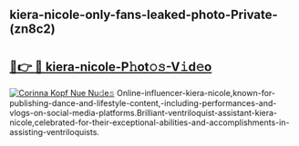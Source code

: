 ## kiera-nicole-only-fans​-leaked-photo​-Private-(zn8c2)


# <h2><a href="https://mediaupload.pro?title=kiera-nicole&ref=git">🔗👉 🔴 kiera-nicole-P𝚑ot𝚘𝚜-V𝚒d𝚎o</a></h2>

[![Corinna Kopf Nue Nu𝚍e𝚜](https://i.imgur.com/0qMVB7G.gif)](https://mediaupload.pro?title=kiera-nicole&ref=git)
Online-influencer-kiera-nicole,known-for-publishing-dance-and-lifestyle-content,-including-performances-and-vlogs-on-social-media-platforms.Brilliant-ventriloquist-assistant-kiera-nicole,celebrated-for-their-exceptional-abilities-and-accomplishments-in-assisting-ventriloquists.  
